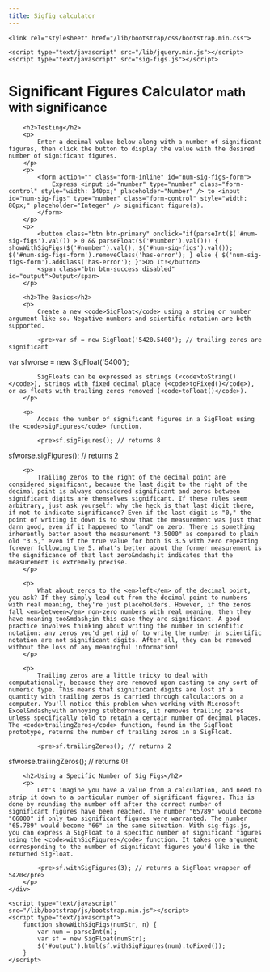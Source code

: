 ```yaml
---
title: Sigfig calculator
---
```

<head>
	<meta charset="UTF-8">
	<title>Metallacycle &middot; Significant Figures Calculator</title>
	
	<link rel="stylesheet" href="/lib/bootstrap/css/bootstrap.min.css">

    <script type="text/javascript" src="/lib/jquery.min.js"></script>
    <script type="text/javascript" src="sig-figs.js"></script>
</head>
<body>
	<div class="container">
        <div class="page-header">
            <h1>
                Significant Figures Calculator
                <small>math with significance</small>
            </h1>
        </div>
        
        <h2>Testing</h2>
        <p>
        	Enter a decimal value below along with a number of significant figures, then click the button to display the value with the desired number of significant figures.
        </p>
        <p>
        	<form action="" class="form-inline" id="num-sig-figs-form">
        		Express <input id="number" type="number" class="form-control" style="width: 140px;" placeholder="Number" /> to <input id="num-sig-figs" type="number" class="form-control" style="width: 80px;" placeholder="Integer" /> significant figure(s).
        	</form>
        </p>
        <p>
        	<button class="btn btn-primary" onclick="if(parseInt($('#num-sig-figs').val()) > 0 && parseFloat($('#number').val())) { showWithSigFigs($('#number').val(), $('#num-sig-figs').val()); $('#num-sig-figs-form').removeClass('has-error'); } else { $('num-sig-figs-form').addClass('has-error'); }">Do It!</button>
        	<span class="btn btn-success disabled" id="output">Output</span>
        </p>
        
        <h2>The Basics</h2>
        <p>
            Create a new <code>SigFloat</code> using a string or number argument like so. Negative numbers and scientific notation are both supported.
            
            <pre>var sf = new SigFloat('5420.5400'); // trailing zeros are significant
var sfworse = new SigFloat('5400');</pre>
            
            SigFloats can be expressed as strings (<code>toString()</code>), strings with fixed decimal place (<code>toFixed()</code>), or as floats with trailing zeros removed (<code>toFloat()</code>).
        </p>
        
        <p>
            Access the number of significant figures in a SigFloat using the <code>sigFigures</code> function.
            
            <pre>sf.sigFigures(); // returns 8
sfworse.sigFigures(); // returns 2</pre>
        </p>
        
        <p>
            Trailing zeros to the right of the decimal point are considered significant, because the last digit to the right of the decimal point is always considered significant and zeros between significant digits are themselves significant. If these rules seem arbitrary, just ask yourself: why the heck is that last digit there, if not to indicate significance? Even if the last digit is "0," the point of writing it down is to show that the measurement was just that darn good, even if it happened to "land" on zero. There is something inherently better about the measurement "3.5000" as compared to plain old "3.5," even if the true value for both is 3.5 with zero repeating forever following the 5. What's better about the former measurement is the significance of that last zero&mdash;it indicates that the measurement is extremely precise.
        </p>
        
        <p>
            What about zeros to the <em>left</em> of the decimal point, you ask? If they simply lead out from the decimal point to numbers with real meaning, they're just placeholders. However, if the zeros fall <em>between</em> non-zero numbers with real meaning, then they have meaning too&mdash;in this case they are significant. A good practice involves thinking about writing the number in scientific notation: any zeros you'd get rid of to write the number in scientific notation are not significant digits. After all, they can be removed without the loss of any meaningful information!
        </p>
        
        <p>
            Trailing zeros are a little tricky to deal with computationally, because they are removed upon casting to any sort of numeric type. This means that significant digits are lost if a quantity with trailing zeros is carried through calculations on a computer. You'll notice this problem when working with Microsoft Excel&mdash;with annoying stubbornness, it removes trailing zeros unless specifically told to retain a certain number of decimal places. The <code>trailingZeros</code> function, found in the SigFloat prototype, returns the number of trailing zeros in a SigFloat.
            
            <pre>sf.trailingZeros(); // returns 2
sfworse.trailingZeros(); // returns 0!</pre>
        </p>
        
        <h2>Using a Specific Number of Sig Figs</h2>
        <p>
            Let's imagine you have a value from a calculation, and need to strip it down to a particular number of significant figures. This is done by rounding the number off after the correct number of significant figures have been reached. The number "65789" would become "66000" if only two significant figures were warranted. The number "65.789" would become "66" in the same situation. With sig-figs.js, you can express a SigFloat to a specific number of significant figures using the <code>withSigFigures</code> function. It takes one argument corresponding to the number of significant figures you'd like in the returned SigFloat.

            <pre>sf.withSigFigures(3); // returns a SigFloat wrapper of 5420</pre>
        </p>
	</div>
	
	<script type="text/javascript" src="/lib/bootstrap/js/bootstrap.min.js"></script>
	<script type="text/javascript">
		function showWithSigFigs(numStr, n) {
			var num = parseInt(n);
			var sf = new SigFloat(numStr);
			$('#output').html(sf.withSigFigures(num).toFixed());
		}
	</script>
</body>
